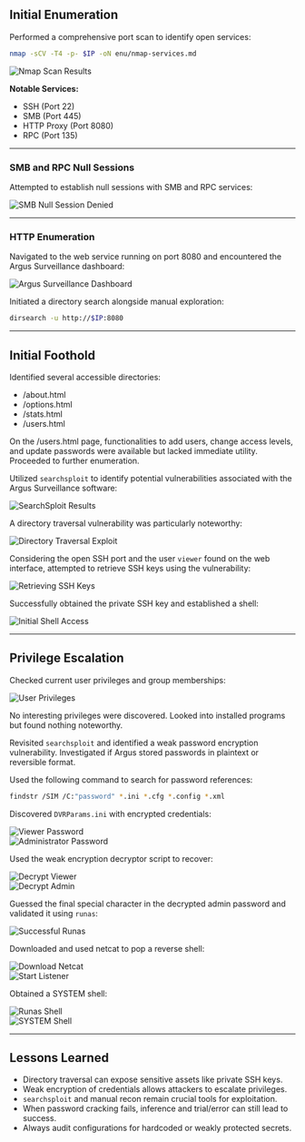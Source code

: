 ## Initial Enumeration

Performed a comprehensive port scan to identify open services:

```bash
nmap -sCV -T4 -p- $IP -oN enu/nmap-services.md
```

![Nmap Scan Results](.github/screenshots/dvr4-nmap-scan.png)

**Notable Services:**

- SSH (Port 22)  
- SMB (Port 445)  
- HTTP Proxy (Port 8080)  
- RPC (Port 135)

---

### SMB and RPC Null Sessions

Attempted to establish null sessions with SMB and RPC services:

![SMB Null Session Denied](.github/screenshots/dvr4-smb-rpc-null.png)

---

### HTTP Enumeration

Navigated to the web service running on port 8080 and encountered the Argus Surveillance dashboard:

![Argus Surveillance Dashboard](.github/screenshots/dvr4-argus-ui.png)

Initiated a directory search alongside manual exploration:

```bash
dirsearch -u http://$IP:8080
```

---

## Initial Foothold

Identified several accessible directories:

- /about.html  
- /options.html  
- /stats.html  
- /users.html

On the /users.html page, functionalities to add users, change access levels, and update passwords were available but lacked immediate utility. Proceeded to further enumeration.

Utilized `searchsploit` to identify potential vulnerabilities associated with the Argus Surveillance software:

![SearchSploit Results](.github/screenshots/dvr4-searchsploit.png)

A directory traversal vulnerability was particularly noteworthy:

![Directory Traversal Exploit](.github/screenshots/dvr4-dir-traversal-poc.png)

Considering the open SSH port and the user `viewer` found on the web interface, attempted to retrieve SSH keys using the vulnerability:

![Retrieving SSH Keys](.github/screenshots/dvr4-dir-traversal-key.png)

Successfully obtained the private SSH key and established a shell:

![Initial Shell Access](.github/screenshots/dvr4-initial-shell.png)

---

## Privilege Escalation

Checked current user privileges and group memberships:

![User Privileges](.github/screenshots/dvr4-whoami-all.png)

No interesting privileges were discovered. Looked into installed programs but found nothing noteworthy.

Revisited `searchsploit` and identified a weak password encryption vulnerability. Investigated if Argus stored passwords in plaintext or reversible format.

Used the following command to search for password references:

```bash
findstr /SIM /C:"password" *.ini *.cfg *.config *.xml
```

Discovered `DVRParams.ini` with encrypted credentials:

![Viewer Password](.github/screenshots/dvr4-ini-hash-viewer.png)  
![Administrator Password](.github/screenshots/dvr4-ini-hash-admin.png)

Used the weak encryption decryptor script to recover:

![Decrypt Viewer](.github/screenshots/dvr4-decrypt-viewer.png)  
![Decrypt Admin](.github/screenshots/dvr4-decrypt-admin.png)

Guessed the final special character in the decrypted admin password and validated it using `runas`:

![Successful Runas](.github/screenshots/dvr4-runas-success.png)

Downloaded and used netcat to pop a reverse shell:

![Download Netcat](.github/screenshots/dvr4-certutil-nc-download.png)  
![Start Listener](.github/screenshots/dvr4-nc-listen.png)

Obtained a SYSTEM shell:

![Runas Shell](.github/screenshots/dvr4-runas-shell.png)  
![SYSTEM Shell](.github/screenshots/dvr4-system-access-confirm.png)

---

## Lessons Learned

- Directory traversal can expose sensitive assets like private SSH keys.
- Weak encryption of credentials allows attackers to escalate privileges.
- `searchsploit` and manual recon remain crucial tools for exploitation.
- When password cracking fails, inference and trial/error can still lead to success.
- Always audit configurations for hardcoded or weakly protected secrets.


